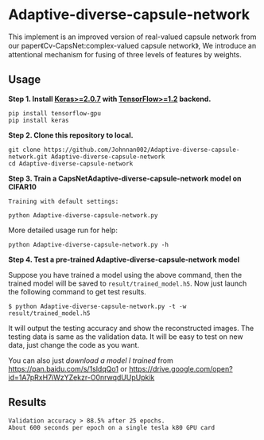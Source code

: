# Adaptive-diverse-capsule-network

This implement is an improved version of real-valued capsule network from our paper《Cv-CapsNet:complex-valued capsule network》, We introduce an attentional mechanism for fusing of three levels of features by weights.

## Usage

**Step 1.
Install [Keras>=2.0.7](https://github.com/fchollet/keras) 
with [TensorFlow>=1.2](https://github.com/tensorflow/tensorflow) backend.**
```
pip install tensorflow-gpu
pip install keras

```
**Step 2. Clone this repository to local.**
```
git clone https://github.com/Johnnan002/Adaptive-diverse-capsule-network.git Adaptive-diverse-capsule-network
cd Adaptive-diverse-capsule-network

```
**Step 3. Train a CapsNetAdaptive-diverse-capsule-network model on CIFAR10**  
```
Training with default settings:
```
    python Adaptive-diverse-capsule-network.py


More detailed usage run for help:
```
python Adaptive-diverse-capsule-network.py -h
```

**Step 4. Test a pre-trained Adaptive-diverse-capsule-network model**

Suppose you have trained a model using the above command, then the trained model will be
saved to `result/trained_model.h5`. Now just launch the following command to get test results.
```
$ python Adaptive-diverse-capsule-network.py -t -w result/trained_model.h5
```
It will output the testing accuracy and show the reconstructed images.
The testing data is same as the validation data. It will be easy to test on new data, 
just change the code as you want.

You can also just *download a model I trained* from 
https://pan.baidu.com/s/1sldqQo1
or
https://drive.google.com/open?id=1A7pRxH7iWzYZekzr-O0nrwqdUUpUpkik


## Results

    Validation accuracy > 88.5% after 25 epochs.
    About 600 seconds per epoch on a single tesla k80 GPU card
    
    
    
    
    
